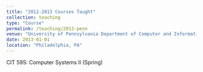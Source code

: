 ```yaml
---
title: "2012-2013 Courses Taught"
collection: teaching
type: "Course"
permalink: /teaching/2013-penn
venue: "University of Pennsylvania Department of Computer and Information Science (Visiting)"
date: 2013-01-01
location: "Philadelphia, PA"
---
```


CIT 595: Computer Systems II (Spring)  
